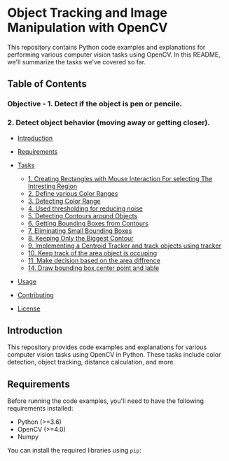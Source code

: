 # Object Tracking and Image Manipulation with OpenCV

This repository contains Python code examples and explanations for performing various computer vision tasks using OpenCV. In this README, we'll summarize the tasks we've covered so far.

## Table of Contents
### Objective - 1. Detect if the object is pen or pencile.
###             2. Detect object behavior (moving away or getting closer).

- [Introduction](#introduction)
- [Requirements](#requirements)
- [Tasks](#tasks)
  - [1. Creating Rectangles with Mouse Interaction For selecting The Intresting Region](#1-creating-rectangles-with-mouse-interaction)
  - [2. Define various Color Ranges](#2-detecting-red-green-orange-blue-range)
  - [3. Detecting Color Range](#3-detecting-based-on-color-ranges)
  - [4. Used thresholding for reducing noise](#4-reduce-noise)
  - [5. Detecting Contours around Objects](#5-detecting-contours-around-detected-objects)
  - [6. Getting Bounding Boxes from Contours](#6-getting-bounding-boxes-from-contours)
  - [7. Eliminating Small Bounding Boxes](#7-eliminating-small-bounding-boxes)
  - [8. Keeping Only the Biggest Contour](#8-keeping-only-the-biggest-contour)
  - [9. Implementing a Centroid Tracker and track objects using tracker](#9-using-tracker)
  - [10. Keep track of the area object is occuping](#10-keep-track-of-the-area-object-is-occuping)
  - [11. Make decision based on the area diffrence](#11-make-decision-based-on-the-area-diffrenc)
  - [14. Draw bounding box,center point and lable](#12-draw-bounding-box,center-point-and-lable)

- [Usage](#usage)
- [Contributing](#contributing)
- [License](#license)

## Introduction

This repository provides code examples and explanations for various computer vision tasks using OpenCV in Python. These tasks include color detection, object tracking, distance calculation, and more.

## Requirements

Before running the code examples, you'll need to have the following requirements installed:

- Python (>=3.6)
- OpenCV (>=4.0)
- Numpy

You can install the required libraries using `pip`:

